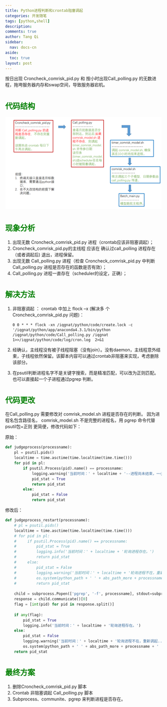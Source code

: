 ```yaml
---
title: Python进程判断和crontab阻塞调起
categories: 开发随笔
tags: [python,shell]
description: 
comments: true
author: Tang Qi
sidebar:
  nav: docs-cn
aside:
  toc: true
layout: post
---
```


 按日出现 Croncheck_comrisk_pid.py 和 按小时出现Call_polling.py 的无数进程，拖垮服务器内存和swap空间，导致服务器宕机。

<!--more-->

# <font face="黑体" color=green size=5>代码结构 </font>

![代码结构](https://github.com/iqgnat/iqgnat.github.io/raw/master/assets/images/2021-01-28-python_judge_crontab_blocking_call/%E4%BB%A3%E7%A0%81%E7%BB%93%E6%9E%84.PNG)



# <font face="黑体" color=green size=5>现象分析 </font>

1. 出现无数 Croncheck_comrisk_pid.py 进程（crontab应该非阻塞调起）；
2. Croncheck_comrisk_pid.py的主线程 应该在 确认过call_polling 进程存在（或者调起后) 退出，进程保留。 
3. 出现无数 Call_polling.py 进程（检查 Croncheck_comrisk_pid.py 中判断Call_polling.py 进程是否存在的函数是否有效）；
4. Call_polling.py 进程一直存在（scheduler的设定，正确）；



# <font face="黑体" color=green size=5>解决方法</font>

1. 非阻塞调起 ： crontab 中加上 flock –x (解决多 个 Croncheck_comrisk_pid.py 问题)：

   ```shell
   0 0 * * * flock -xn /iqgnat/python/code/create.lock -c '/iqgnat/python/app/anaconda4.3.1/bin/python  /iqgnat/python/code/Call_polling.py /iqgnat  1>>/iqgnat/python/code/log/cron.log  2>&1
   ```

2. 经确认，主线程没有被子线程阻塞（没有join）。没有daemon，主线程意外结束，子线程依然保留。该脚本内容可以通过crontab非阻塞来实现，考虑删除该部分。

3. 在psutil判断进程名字不是关键字搜索，而是精准匹配，可以改为正则匹配。也可以直接起一个子进程通过pgrep 判断。

# <font face="黑体" color=green size=5>代码更改</font>

在Call_polling.py 需要修改对 comrisk_model.sh 进程是否存在的判断。 因为进程名包含路径名， comrisk_model.sh 不是完整的进程名，用 pgrep 命令代替 psutil包+正则 更简便，修改代码如下：

原始：

```python
def judgeprocess(processname):
    pl = psutil.pids()
    localtime = time.asctime(time.localtime(time.time()))
    for pid in pl:
        if psutil.Process(pid).name() == processname:
            logging.warning('当前时间：' + localtime + '--进程尚未结束，一小时后轮询。')
            pid_stat = True
            return pid_stat
        else:
            pid_stat = False
            return pid_stat
```

修改后：

```python
def judgeprocess_restart(processname):
    # pl = psutil.pids()
    localtime = time.asctime(time.localtime(time.time()))
    # for pid in pl:
    #     if psutil.Process(pid).name() == processname:
    #         pid_stat = True
    #         logging.info('当前时间：' + localtime + '轮询进程存在。')
    #         return pid_stat
    #     else:
    #         pid_stat = False
    #         logging.warning('当前时间：' + localtime + '轮询进程不在，重新调起...')
    #         os.system(python_path + ' ' + abs_path_more + processname + ' ' + abs_path)
    #         return pid_stat

    child = subprocess.Popen(['pgrep', '-f', processname], stdout=subprocess.PIPE, shell=False)
    response = child.communicate()[0]
    flag = [int(pid) for pid in response.split()]

    if any(flag):
        pid_stat = True
        logging.info('当前时间：' + localtime + '轮询进程存在。')
    else:
        pid_stat = False
        logging.warning('当前时间：' + localtime + '轮询进程不在，重新调起...')
        os.system(python_path + ' ' + abs_path_more + processname + ' ' + abs_path)
    return pid_stat

```

# <font face="黑体" color=green size=5>最终方案 </font>

1. 删除Croncheck_comrisk_pid.py 脚本
2. Crontab  非阻塞调起 Call_polling.py 脚本
3. Subprocess、communite、pgrep  来判断进程是否存在。